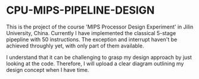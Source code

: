 # CPU-MIPS-PIPELINE-DESIGN
This is the project of the course 'MIPS Processor Design Experiment' in Jilin University, China. Currently I have implemented the classical 5-stage pipepline with 50 instructions.
The exception and interrupt haven't be achieved throughly yet, with only part of them available.

I understand that it can be challenging to grasp my design approach by just looking at the code. Therefore, I will upload a clear diagram outlining my design concept when I have time.
